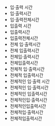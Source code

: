 ﻿- 입·출력 시간
- 입·출력시간
- 입·출력전체시간
- 입출력 시간
- 입출력시간
- 입출력전체시간
- 전체 입·출력시간
- 전체 입출력시간
- 전체입·출력시간
- 전체입출력시간
- 전체적 입·출력시간
- 전체적 입출력시간
- 전체적인 입·출력 시간
- 전체적인 입·출력시간
- 전체적인 입출력시간
- 전체적인입·출력시간
- 전체적인입출력시간
- 전체적입·출력시간
- 전체적입출력시간
